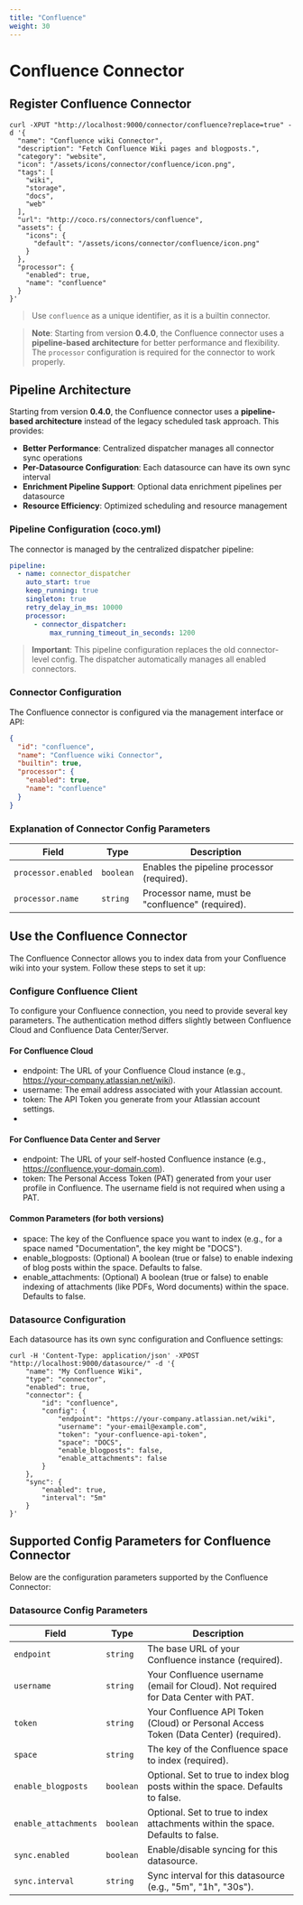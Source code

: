```yaml
---
title: "Confluence"
weight: 30
---
```

# Confluence Connector

## Register Confluence Connector

```shell
curl -XPUT "http://localhost:9000/connector/confluence?replace=true" -d '{
  "name": "Confluence wiki Connector",
  "description": "Fetch Confluence Wiki pages and blogposts.",
  "category": "website",
  "icon": "/assets/icons/connector/confluence/icon.png",
  "tags": [
    "wiki",
    "storage",
    "docs",
    "web"
  ],
  "url": "http://coco.rs/connectors/confluence",
  "assets": {
    "icons": {
      "default": "/assets/icons/connector/confluence/icon.png"
    }
  },
  "processor": {
    "enabled": true,
    "name": "confluence"
  }
}'
```

> Use `confluence` as a unique identifier, as it is a builtin connector.

> **Note**: Starting from version **0.4.0**, the Confluence connector uses a **pipeline-based architecture** for better performance and flexibility. The `processor` configuration is required for the connector to work properly.

## Pipeline Architecture

Starting from version **0.4.0**, the Confluence connector uses a **pipeline-based architecture** instead of the legacy scheduled task approach. This provides:

- **Better Performance**: Centralized dispatcher manages all connector sync operations
- **Per-Datasource Configuration**: Each datasource can have its own sync interval
- **Enrichment Pipeline Support**: Optional data enrichment pipelines per datasource
- **Resource Efficiency**: Optimized scheduling and resource management

### Pipeline Configuration (coco.yml)

The connector is managed by the centralized dispatcher pipeline:

```yaml
pipeline:
  - name: connector_dispatcher
    auto_start: true
    keep_running: true
    singleton: true
    retry_delay_in_ms: 10000
    processor:
      - connector_dispatcher:
          max_running_timeout_in_seconds: 1200
```

> **Important**: This pipeline configuration replaces the old connector-level config. The dispatcher automatically manages all enabled connectors.

### Connector Configuration

The Confluence connector is configured via the management interface or API:

```json
{
  "id": "confluence",
  "name": "Confluence wiki Connector",
  "builtin": true,
  "processor": {
    "enabled": true,
    "name": "confluence"
  }
}
```

### Explanation of Connector Config Parameters

| **Field**           | **Type**  | **Description**                                                      |
|---------------------|-----------|----------------------------------------------------------------------|
| `processor.enabled` | `boolean` | Enables the pipeline processor (required).                           |
| `processor.name`    | `string`  | Processor name, must be "confluence" (required).                     |

## Use the Confluence Connector

The Confluence Connector allows you to index data from your Confluence wiki into your system. Follow these steps to set it up:

### Configure Confluence Client

To configure your Confluence connection, you need to provide several key parameters. The authentication method differs slightly between Confluence Cloud and Confluence Data Center/Server.

#### For Confluence Cloud
- endpoint: The URL of your Confluence Cloud instance (e.g., https://your-company.atlassian.net/wiki).
- username: The email address associated with your Atlassian account.
- token: The API Token you generate from your Atlassian account settings.
- 
#### For Confluence Data Center and Server
- endpoint: The URL of your self-hosted Confluence instance (e.g., https://confluence.your-domain.com).
- token: The Personal Access Token (PAT) generated from your user profile in Confluence. The username field is not required when using a PAT.

#### Common Parameters (for both versions)
- space: The key of the Confluence space you want to index (e.g., for a space named "Documentation", the key might be "DOCS").
- enable_blogposts: (Optional) A boolean (true or false) to enable indexing of blog posts within the space. Defaults to false.
- enable_attachments: (Optional) A boolean (true or false) to enable indexing of attachments (like PDFs, Word documents) within the space. Defaults to false.

### Datasource Configuration

Each datasource has its own sync configuration and Confluence settings:

```shell
curl -H 'Content-Type: application/json' -XPOST "http://localhost:9000/datasource/" -d '{
    "name": "My Confluence Wiki",
    "type": "connector",
    "enabled": true,
    "connector": {
        "id": "confluence",
        "config": {
            "endpoint": "https://your-company.atlassian.net/wiki",
            "username": "your-email@example.com",
            "token": "your-confluence-api-token",
            "space": "DOCS",
            "enable_blogposts": false,
            "enable_attachments": false
        }
    },
    "sync": {
        "enabled": true,
        "interval": "5m"
    }
}'
```

## Supported Config Parameters for Confluence Connector

Below are the configuration parameters supported by the Confluence Connector:

### Datasource Config Parameters

| **Field**          | **Type**  | **Description**                                                                    |
|--------------------|-----------|------------------------------------------------------------------------------------|
| `endpoint`         | `string`  | The base URL of your Confluence instance (required).                               |
| `username`         | `string`  | Your Confluence username (email for Cloud). Not required for Data Center with PAT. |
| `token`            | `string`  | Your Confluence API Token (Cloud) or Personal Access Token (Data Center) (required). |
| `space`            | `string`  | The key of the Confluence space to index (required).                               |
| `enable_blogposts` | `boolean` | Optional. Set to true to index blog posts within the space. Defaults to false.    |
| `enable_attachments` | `boolean` | Optional. Set to true to index attachments within the space. Defaults to false. |
| `sync.enabled`     | `boolean` | Enable/disable syncing for this datasource.                                       |
| `sync.interval`    | `string`  | Sync interval for this datasource (e.g., "5m", "1h", "30s").                       |